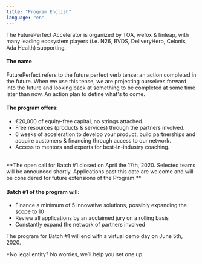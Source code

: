 ```yaml
---
title: "Program English"
language: "en"
---
```


The FuturePerfect Accelerator is organized by TOA, wefox & finleap, with many leading ecosystem players (i.e. N26, BVDS, DeliveryHero, Celonis, Ada Health) supporting.

#### The name

FuturePerfect refers to the future perfect verb tense: an action completed in the future. When we use this tense, we are projecting ourselves forward into the future and looking back at something to be completed at some time later than now. An action plan to define what's to come.

#### The program offers:

- €20,000 of equity-free capital, no strings attached.
- Free resources (products & services) through the partners involved.
- 6 weeks of acceleration to develop your product, build partnerships and acquire customers & financing through access to our network.
- Access to mentors and experts for best-in-industry coaching.

<br />
**The open call for Batch #1 closed on April the 17th, 2020. Selected teams will be announced shortly. Applications past this date are welcome and will be considered for future extensions of the Program.** <br />

#### Batch #1 of the program will:

- Finance a minimum of 5 innovative solutions, possibly expanding the scope to 10
- Review all applications by an acclaimed jury on a rolling basis
- Constantly expand the network of partners involved

The program for Batch #1 will end with a virtual demo day on June 5th, 2020.

\*No legal entity? No worries, we’ll help you set one up.
